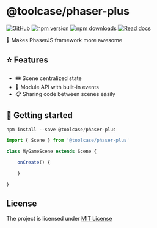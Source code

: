 # @toolcase/phaser-plus


[![GitHub](https://img.shields.io/github/license/kalevski/toolcase?style=for-the-badge)](https://github.com/kalevski/toolcase/blob/main/LICENSE)
[![npm version](https://img.shields.io/npm/v/@toolcase/phaser-plus?color=teal&label=VERSION&style=for-the-badge)](https://www.npmjs.com/package/@toolcase/phaser-plus)
[![npm downloads](https://img.shields.io/npm/dw/@toolcase/phaser-plus?label=downloads&style=for-the-badge)](https://www.npmjs.com/package/@toolcase/phaser-plus)
[![Read docs](https://img.shields.io/badge/READ-DOCS-green?style=for-the-badge)](https://kalevski.dev/toolcase)

🐠 Makes PhaserJS framework more awesome

## ⭐ Features

- 🎟️ Scene centralized state
- 🧩 Module API with built-in events
- 📋 Sharing code between scenes easily

## 🚀 Getting started

```js
npm install --save @toolcase/phaser-plus
```

```js
import { Scene } from '@toolcase/phaser-plus'

class MyGameScene extends Scene {

    onCreate() {

    }

}

```

## License
The project is licensed under [MIT License](https://github.com/kalevski/toolcase/blob/main/LICENSE)